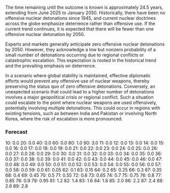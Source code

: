 The time remaining until the outcome is known is approximately 24.5 years, extending from June 2025 to January 2050. Historically, there have been no offensive nuclear detonations since 1945, and current nuclear doctrines across the globe emphasize deterrence rather than offensive use. If the current trend continues, it is expected that there will be fewer than one offensive nuclear detonation by 2050.

Experts and markets generally anticipate zero offensive nuclear detonations by 2050. However, they acknowledge a low but nonzero probability of a small number of detonations occurring due to regional conflicts or catastrophic escalation. This expectation is rooted in the historical trend and the prevailing emphasis on deterrence.

In a scenario where global stability is maintained, effective diplomatic efforts would prevent any offensive use of nuclear weapons, thereby preserving the status quo of zero offensive detonations. Conversely, an unexpected scenario that could lead to a higher number of detonations involves a major geopolitical crisis or regional conflict. Such a situation could escalate to the point where nuclear weapons are used offensively, potentially involving multiple detonations. This could occur in regions with existing tensions, such as between India and Pakistan or involving North Korea, where the risk of escalation is more pronounced.

### Forecast

10: 0.0
20: 0.0
40: 0.0
60: 0.0
80: 1.0
90: 3.0
11: 0.0
12: 0.0
13: 0.0
14: 0.0
15: 0.0
16: 0.0
17: 0.0
18: 0.0
19: 0.0
21: 0.0
22: 0.0
23: 0.0
24: 0.0
25: 0.0
26: 0.0
27: 0.0
28: 0.0
29: 0.0
30: 0.0
31: 0.0
32: 0.0
33: 0.0
34: 0.0
35: 0.0
36: 0.0
37: 0.0
38: 0.0
39: 0.0
41: 0.0
42: 0.0
43: 0.0
44: 0.0
45: 0.0
46: 0.0
47: 0.0
48: 0.0
49: 0.0
50: 0.0
51: 0.0
52: 0.0
53: 0.0
54: 0.0
55: 0.0
56: 0.0
57: 0.0
58: 0.0
59: 0.0
61: 0.05
62: 0.1
63: 0.15
64: 0.2
65: 0.25
66: 0.3
67: 0.35
68: 0.4
69: 0.45
70: 0.5
71: 0.55
72: 0.6
73: 0.65
74: 0.7
75: 0.75
76: 0.8
77: 0.85
78: 0.9
79: 0.95
81: 1.2
82: 1.4
83: 1.6
84: 1.8
85: 2.0
86: 2.2
87: 2.4
88: 2.6
89: 2.8